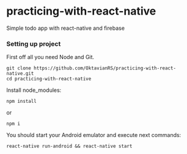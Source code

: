 # practicing-with-react-native
Simple todo app with react-native and firebase
### Setting up project
First off all you need Node and Git.
```
git clone https://github.com/OktavianRS/practicing-with-react-native.git
cd practicing-with-react-native
```
Install node_modules:
```
npm install
```
or
```
npm i
```
You should start your Android emulator and execute next commands:
```
react-native run-android && react-native start
```
